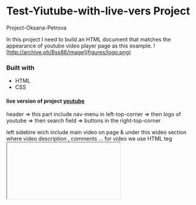 # Test-Yiutube-with-live-vers  Project

Project-Oksana-Petrova

In this project I need to build  an HTML document that matches the appearance of youtube video player page as this example.
![http://archive.ph/Bss88/image](figures/logo.png)

### Built with
- HTML
- CSS

#### live version of project [youtube](https://laguna1.github.io/Test-Yiutube-with-live-vers/)

header => this part include nav-menu in left-top-corner => then logo of youtube => then search field => buttons in the right-top-corner

left sidebire wich include main video on page & under this wideo section where video description , comments ... for video we use HTML teg <iframe> with next attributes : width , height , frameborder frameborder Obsolete since HTML5 The value 1 (the default) draws a border around this frame. The value 0 removes the border around this frame, but you should
instead use the CSS property border to control <iframe> borders.

right sidebar where gorisontal list with videos
